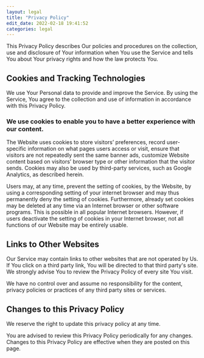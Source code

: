 ```yaml
---
layout: legal
title: "Privacy Policy"
edit_date: 2022-02-18 19:41:52
categories: legal
---
```


This Privacy Policy describes Our policies and procedures on the collection, use and disclosure of Your information when You use the Service and tells You about Your privacy rights and how the law protects You.

## Cookies and Tracking Technologies

We use Your Personal data to provide and improve the Service. By using the Service, You agree to the collection and use of information in accordance with this Privacy Policy.

### We use cookies to enable you to have a better experience with our content.

The Website uses cookies to store visitors’ preferences, record user-specific information on what pages users access or visit, ensure that visitors are not repeatedly sent the same banner ads, customize Website content based on visitors’ browser type or other information that the visitor sends. Cookies may also be used by third-party services, such as Google Analytics, as described herein.

Users may, at any time, prevent the setting of cookies, by the Website, by using a corresponding setting of your internet browser and may thus permanently deny the setting of cookies. Furthermore, already set cookies may be deleted at any time via an Internet browser or other software programs. This is possible in all popular Internet browsers. However, if users deactivate the setting of cookies in your Internet browser, not all functions of our Website may be entirely usable.

## Links to Other Websites

Our Service may contain links to other websites that are not operated by Us. If You click on a third party link, You will be directed to that third party's site. We strongly advise You to review the Privacy Policy of every site You visit.

We have no control over and assume no responsibility for the content, privacy policies or practices of any third party sites or services.

## Changes to this Privacy Policy

We reserve the right to update this privacy policy at any time.

You are advised to review this Privacy Policy periodically for any changes. Changes to this Privacy Policy are effective when they are posted on this page.
